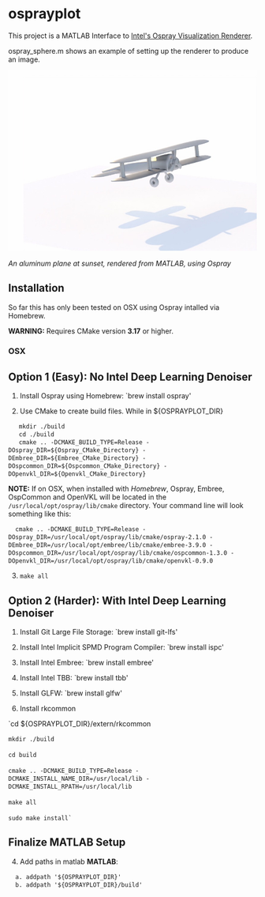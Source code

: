 # osprayplot
This project is a MATLAB Interface to [Intel's Ospray Visualization Renderer](https://www.ospray.org). 

ospray_sphere.m shows an example of setting up the renderer to produce an image.

![Plane](./images/sunset_plane.jpg)

*An aluminum plane at sunset, rendered from MATLAB, using Ospray*

## Installation
So far this has only been tested on OSX using Ospray intalled via Homebrew.

**WARNING:** Requires CMake version **3.17** or higher.

### OSX

## Option 1 (Easy): No Intel Deep Learning Denoiser

  1. Install Ospray using Homebrew: `brew install ospray'
  
  2. Use CMake to create build files. While in ${OSPRAYPLOT_DIR}

  ```
     mkdir ./build
     cd ./build
     cmake .. -DCMAKE_BUILD_TYPE=Release -DOspray_DIR=${Ospray_CMake_Directory} -DEmbree_DIR=${Embree_CMake_Directory} -DOspcommon_DIR=${Ospcommon_CMake_Directory} -DOpenvkl_DIR=${Openvkl_CMake_Directory}
  ```
  **NOTE:** If on OSX, when installed with *Homebrew*, Ospray, Embree, OspCommon and OpenVKL will be located in the       `/usr/local/opt/ospray/lib/cmake` directory. Your command line will look something like this: 
  ```
    cmake .. -DCMAKE_BUILD_TYPE=Release -DOspray_DIR=/usr/local/opt/ospray/lib/cmake/ospray-2.1.0 -DEmbree_DIR=/usr/local/opt/embree/lib/cmake/embree-3.9.0 -DOspcommon_DIR=/usr/local/opt/ospray/lib/cmake/ospcommon-1.3.0 -DOpenvkl_DIR=/usr/local/opt/ospray/lib/cmake/openvkl-0.9.0
  ```
    
  3. `make all`

## Option 2 (Harder): With Intel Deep Learning Denoiser 

  1. Install Git Large File Storage: `brew install git-lfs'
  
  2. Install Intel Implicit SPMD Program Compiler: `brew install ispc'
  
  3. Install Intel Embree: `brew install embree'
  
  4. Install Intel TBB: `brew install tbb'

  5. Install GLFW: `brew install glfw'
  
  6. Install rkcommon
  
   `cd ${OSPRAYPLOT_DIR}/extern/rkcommon
   
    mkdir ./build
    
    cd build
    
    cmake .. -DCMAKE_BUILD_TYPE=Release -DCMAKE_INSTALL_NAME_DIR=/usr/local/lib -DCMAKE_INSTALL_RPATH=/usr/local/lib
    
    make all
    
    sudo make install`
    

  
## Finalize MATLAB Setup

  4. Add paths in matlab **MATLAB**:
  ```
    a. addpath '${OSPRAYPLOT_DIR}'
    b. addpath '${OSPRAYPLOT_DIR}/build'
  ```

